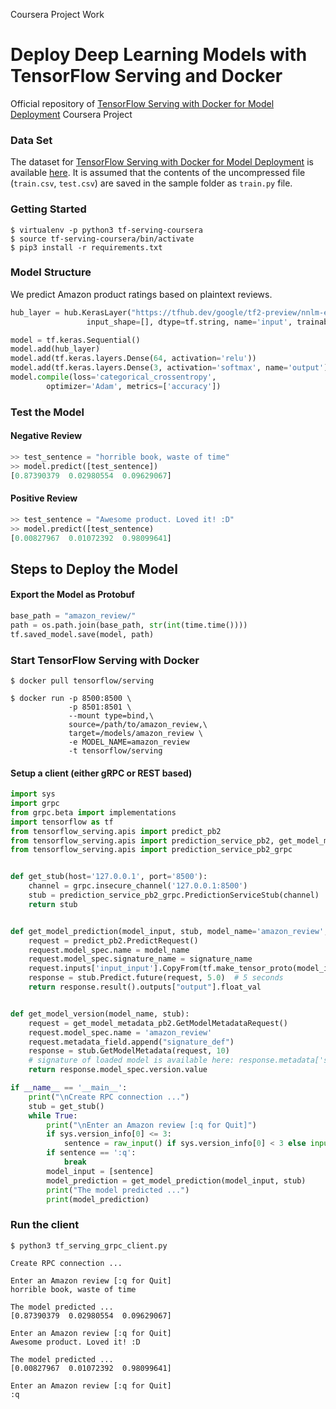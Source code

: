 
Coursera Project Work

# Deploy Deep Learning Models with TensorFlow Serving and Docker
Official repository of [TensorFlow Serving with Docker for Model Deployment](https://www.coursera.org/projects/tensorflow-serving-docker-model-deployment) Coursera Project

### Data Set
The dataset for [TensorFlow Serving with Docker for Model Deployment](https://www.coursera.org/projects/tensorflow-serving-docker-model-deployment) is available [here](https://drive.google.com/file/d/14v42um2VRAfQPfGnBJ4QzOie4VZOPK_F/view?usp=sharing). It is assumed that the contents of the uncompressed file (`train.csv`, `test.csv`) are saved in the sample folder as `train.py` file.


### Getting Started

```
$ virtualenv -p python3 tf-serving-coursera
$ source tf-serving-coursera/bin/activate
$ pip3 install -r requirements.txt
```

### Model Structure

We predict Amazon product ratings based on plaintext reviews.
```python
hub_layer = hub.KerasLayer("https://tfhub.dev/google/tf2-preview/nnlm-en-dim128/1", output_shape=[128], 
                 input_shape=[], dtype=tf.string, name='input', trainable=False)

model = tf.keras.Sequential()
model.add(hub_layer)
model.add(tf.keras.layers.Dense(64, activation='relu'))
model.add(tf.keras.layers.Dense(3, activation='softmax', name='output'))
model.compile(loss='categorical_crossentropy',
        optimizer='Adam', metrics=['accuracy'])
```


### Test the Model

#### Negative Review

```python
>> test_sentence = "horrible book, waste of time"
>> model.predict([test_sentence])
[0.87390379  0.02980554  0.09629067]
```

#### Positive Review

```python
>> test_sentence = "Awesome product. Loved it! :D"
>> model.predict([test_sentence)
[0.00827967  0.01072392  0.98099641]
```

## Steps to Deploy the Model

#### Export the Model as Protobuf

```python
base_path = "amazon_review/"
path = os.path.join(base_path, str(int(time.time())))
tf.saved_model.save(model, path)
```

### Start TensorFlow Serving with Docker

```
$ docker pull tensorflow/serving

$ docker run -p 8500:8500 \
             -p 8501:8501 \
             --mount type=bind,\
             source=/path/to/amazon_review,\
             target=/models/amazon_review \
             -e MODEL_NAME=amazon_review
             -t tensorflow/serving
```

#### Setup a client (either gRPC or REST based)

```python
import sys
import grpc
from grpc.beta import implementations
import tensorflow as tf
from tensorflow_serving.apis import predict_pb2
from tensorflow_serving.apis import prediction_service_pb2, get_model_metadata_pb2
from tensorflow_serving.apis import prediction_service_pb2_grpc


def get_stub(host='127.0.0.1', port='8500'):
    channel = grpc.insecure_channel('127.0.0.1:8500') 
    stub = prediction_service_pb2_grpc.PredictionServiceStub(channel)
    return stub


def get_model_prediction(model_input, stub, model_name='amazon_review', signature_name='serving_default'):
    request = predict_pb2.PredictRequest()
    request.model_spec.name = model_name
    request.model_spec.signature_name = signature_name
    request.inputs['input_input'].CopyFrom(tf.make_tensor_proto(model_input))
    response = stub.Predict.future(request, 5.0)  # 5 seconds
    return response.result().outputs["output"].float_val


def get_model_version(model_name, stub):
    request = get_model_metadata_pb2.GetModelMetadataRequest()
    request.model_spec.name = 'amazon_review'
    request.metadata_field.append("signature_def")
    response = stub.GetModelMetadata(request, 10)
    # signature of loaded model is available here: response.metadata['signature_def']
    return response.model_spec.version.value

if __name__ == '__main__':
    print("\nCreate RPC connection ...")
    stub = get_stub()
    while True:
        print("\nEnter an Amazon review [:q for Quit]")
        if sys.version_info[0] <= 3:
            sentence = raw_input() if sys.version_info[0] < 3 else input()
        if sentence == ':q':
            break
        model_input = [sentence]
        model_prediction = get_model_prediction(model_input, stub)
        print("The model predicted ...")
        print(model_prediction)
```


### Run the client

```
$ python3 tf_serving_grpc_client.py
```

```
Create RPC connection ...

Enter an Amazon review [:q for Quit]
horrible book, waste of time

The model predicted ...
[0.87390379  0.02980554  0.09629067]

Enter an Amazon review [:q for Quit]
Awesome product. Loved it! :D

The model predicted ...
[0.00827967  0.01072392  0.98099641]

Enter an Amazon review [:q for Quit]
:q
